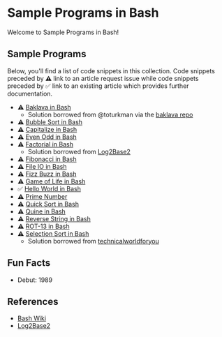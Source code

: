 # Sample Programs in Bash

Welcome to Sample Programs in Bash!

## Sample Programs

Below, you'll find a list of code snippets in this collection.
Code snippets preceded by :warning: link to an article request 
issue while code snippets preceded by :white_check_mark: link
to an existing article which provides further documentation.

- :warning: [Baklava in Bash][baklava-article-issue]
  - Solution borrowed from @toturkman via the [baklava repo][1]
- :warning: [Bubble Sort in Bash][bubble-sort-article-issue]
- :warning: [Capitalize in Bash][capitalize-article-issue]
- :warning: [Even Odd in Bash][even-odd-article-issue]
- :warning: [Factorial in Bash][factorial-article-issue]
  - Solution borrowed from [Log2Base2][12]
- :warning: [Fibonacci in Bash][fibonacci-article-issue]
- :warning: [File IO in Bash][file-io-article-issue]
- :warning: [Fizz Buzz in Bash][fizz-buzz-article-issue]
- :warning: [Game of Life in Bash][game-of-life-article-issue]
- :white_check_mark: [Hello World in Bash][hello-world-article]
- :warning: [Prime Number][prime-number-article-issue]
- :warning: [Quick Sort in Bash][quick-sort-article-issue]
- :warning: [Quine in Bash][quine-article-issue]
- :warning: [Reverse String in Bash][reverse-string-article-issue]
- :warning: [ROT-13 in Bash][rot-13-article-issue]
- :warning: [Selection Sort in Bash][selection-sort-article-issue]
  - Solution borrowed from [technicalworldforyou][19]

## Fun Facts

- Debut: 1989

## References

- [Bash Wiki][5]
- [Log2Base2][12]

[1]: https://github.com/toturkmen/baklava
[5]: https://en.wikipedia.org/wiki/Bash_(Unix_shell)
[12]: https://www.log2base2.com/shell-script-examples/loop/shell-script-to-find-factorial-of-a-number.html
[19]: http://technicalworldforyou.blogspot.com/2012/08/selection-sort-using-shell-script.html

[hello-world-article]: https://therenegadecoder.com/code/hello-world-in-bash/

[baklava-article-issue]: https://github.com/TheRenegadeCoder/sample-programs-website/issues/200
[bubble-sort-article-issue]: https://github.com/TheRenegadeCoder/sample-programs-website/issues/435
[capitalize-article-issue]: https://github.com/TheRenegadeCoder/sample-programs-website/issues/436
[even-odd-article-issue]: https://github.com/TheRenegadeCoder/sample-programs-website/issues/442
[factorial-article-issue]: https://github.com/TheRenegadeCoder/sample-programs-website/issues/438
[fibonacci-article-issue]: https://github.com/TheRenegadeCoder/sample-programs-website/issues/79
[file-io-article-issue]: https://github.com/TheRenegadeCoder/sample-programs-website/issues/76
[fizz-buzz-article-issue]: https://github.com/jrg94/sample-programs/issues/384
[game-of-life-article-issue]: https://github.com/TheRenegadeCoder/sample-programs-website/issues/441
[prime-number-article-issue]: https://github.com/TheRenegadeCoder/sample-programs-website/issues/440
[quick-sort-article-issue]: https://github.com/TheRenegadeCoder/sample-programs-website/issues/439
[quine-article-issue]: https://github.com/TheRenegadeCoder/sample-programs-website/issues/444
[reverse-string-article-issue]: https://github.com/TheRenegadeCoder/sample-programs-website/issues/245
[rot-13-article-issue]: https://github.com/TheRenegadeCoder/sample-programs-website/issues/437
[selection-sort-article-issue]: https://github.com/TheRenegadeCoder/sample-programs-website/issues/443
